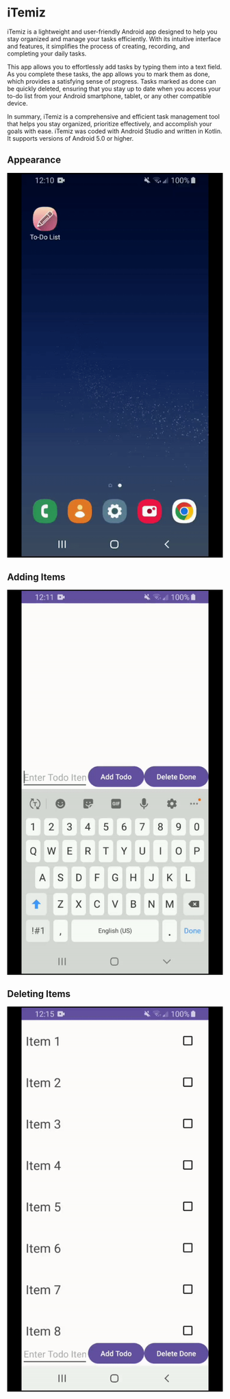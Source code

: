 # iTemiz
iTemiz is a lightweight and user-friendly Android app designed to help you stay organized and manage your tasks efficiently. With its intuitive interface and features, it simplifies the process of creating, recording, and completing your daily tasks.

This app allows you to effortlessly add tasks by typing them into a text field. As you complete these tasks, the app allows you to mark them as done, which provides a satisfying sense of progress. Tasks marked as done can be quickly deleted, ensuring that you stay up to date when you access your to-do list from your Android smartphone, tablet, or any other compatible device.

In summary, iTemiz is a comprehensive and efficient task management tool that helps you stay organized, prioritize effectively, and accomplish your goals with ease. iTemiz was coded with Android Studio and written in Kotlin. It supports versions of Android 5.0 or higher.

## Appearance
![](gifs/Appearance.gif)

## Adding Items
![](gifs/Add.gif)

## Deleting Items
![](gifs/Delete.gif)
